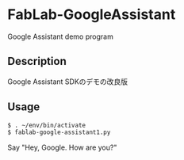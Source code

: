 # FabLab-GoogleAssistant
Google Assistant demo program 

## Description
Google Assistant SDKのデモの改良版

## Usage

```bash
$ . ~/env/bin/activate
$ fablab-google-assistant1.py
```
Say "Hey, Google. How are you?"
